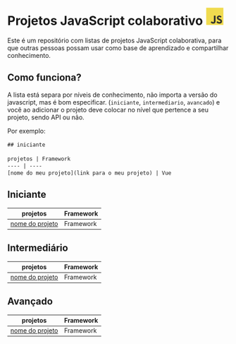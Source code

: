 # Projetos JavaScript colaborativo <img src="https://github.com/devicons/devicon/blob/master/icons/javascript/javascript-original.svg" alt="javascript" width="40" height="40"/> </a> 

Este é um repositório com listas de projetos JavaScript colaborativa, para que outras pessoas possam usar como base de aprendizado e compartilhar conhecimento.


## Como funciona?

A lista está separa por níveis de conhecimento, não importa a versão do javascript, mas é bom especificar. (`iniciante`, `intermediario`, `avancado`) e você ao adicionar o projeto deve colocar no nível que pertence a seu projeto, sendo API ou não.

Por exemplo:

```
## iniciante

projetos | Framework
---- | ----
[nome do meu projeto](link para o meu projeto) | Vue
```

## Iniciante

projetos | Framework
---- | ----
[nome do projeto](repo) | Framework


## Intermediário

projetos | Framework
---- | ----
[nome do projeto](repo) | Framework


## Avançado

projetos | Framework
---- | ----
[nome do projeto](repo) | Framework
